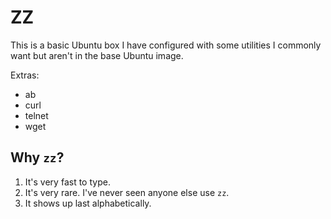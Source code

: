 ZZ
==

This is a basic Ubuntu box I have configured with some utilities I commonly
want but aren't in the base Ubuntu image.

Extras:

* ab
* curl
* telnet
* wget


Why `zz`?
---------

1. It's very fast to type.
2. It's very rare. I've never seen anyone else use `zz`.
3. It shows up last alphabetically.
